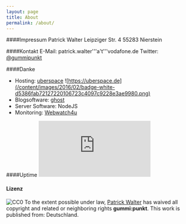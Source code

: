 ```yaml
---
layout: page
title: About
permalink: /about/
---
```


####Impressum
Patrick Walter
Leipziger Str. 4
55283 Nierstein

####Kontakt
E-Mail: patrick.walter'''a't'''vodafone.de
Twitter: [@gummipunkt](https://twitter.com/gummipunkt)


####Danke
* Hosting: [uberspace](https://www.uberspace.de)
![https://uberspace.de](/content/images/2016/02/badge-white-d5386fab72127220106723c4097c9228e3ae9980.png)
* Blogsoftware: [ghost](https://ghost.org)
* Server Software: NodeJS
* Monitoring: [Webwatch4u](http://www.webwatch4u.com)

####Uptime
![WebWatch4u.com :: Serverüberwachung kostenlos](http://monitor.webwatch4u.com/status.php?id=8586&button=4)

#### Lizenz
![CC0](http://i.creativecommons.org/p/zero/1.0/88x31.png)
To the extent possible under law, [Patrick Walter](https://gummipunkt.eu) has waived all copyright and related or neighboring rights **gummi:punkt**.
This work is published from: Deutschland.
